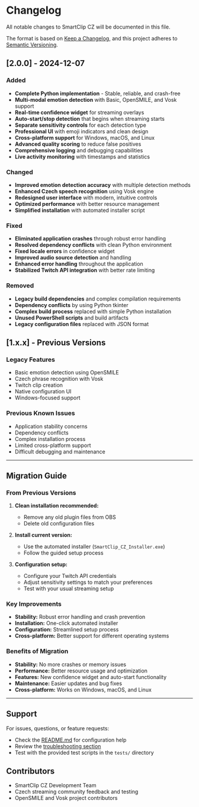 # Changelog

All notable changes to SmartClip CZ will be documented in this file.

The format is based on [Keep a Changelog](https://keepachangelog.com/en/1.0.0/),
and this project adheres to [Semantic Versioning](https://semver.org/spec/v2.0.0.html).

## [2.0.0] - 2024-12-07

### Added
- **Complete Python implementation** - Stable, reliable, and crash-free
- **Multi-modal emotion detection** with Basic, OpenSMILE, and Vosk support
- **Real-time confidence widget** for streaming overlays
- **Auto-start/stop detection** that begins when streaming starts
- **Separate sensitivity controls** for each detection type
- **Professional UI** with emoji indicators and clean design
- **Cross-platform support** for Windows, macOS, and Linux
- **Advanced quality scoring** to reduce false positives
- **Comprehensive logging** and debugging capabilities
- **Live activity monitoring** with timestamps and statistics

### Changed
- **Improved emotion detection accuracy** with multiple detection methods
- **Enhanced Czech speech recognition** using Vosk engine
- **Redesigned user interface** with modern, intuitive controls
- **Optimized performance** with better resource management
- **Simplified installation** with automated installer script

### Fixed
- **Eliminated application crashes** through robust error handling
- **Resolved dependency conflicts** with clean Python environment
- **Fixed locale errors** in confidence widget
- **Improved audio source detection** and handling
- **Enhanced error handling** throughout the application
- **Stabilized Twitch API integration** with better rate limiting

### Removed
- **Legacy build dependencies** and complex compilation requirements
- **Dependency conflicts** by using Python tkinter
- **Complex build process** replaced with simple Python installation
- **Unused PowerShell scripts** and build artifacts
- **Legacy configuration files** replaced with JSON format

## [1.x.x] - Previous Versions

### Legacy Features
- Basic emotion detection using OpenSMILE
- Czech phrase recognition with Vosk
- Twitch clip creation
- Native configuration UI
- Windows-focused support

### Previous Known Issues
- Application stability concerns
- Dependency conflicts
- Complex installation process
- Limited cross-platform support
- Difficult debugging and maintenance

---

## Migration Guide

### From Previous Versions

1. **Clean installation recommended:**
   - Remove any old plugin files from OBS
   - Delete old configuration files

2. **Install current version:**
   - Use the automated installer (`SmartClip_CZ_Installer.exe`)
   - Follow the guided setup process

3. **Configuration setup:**
   - Configure your Twitch API credentials
   - Adjust sensitivity settings to match your preferences
   - Test with your usual streaming setup

### Key Improvements

- **Stability:** Robust error handling and crash prevention
- **Installation:** One-click automated installer
- **Configuration:** Streamlined setup process
- **Cross-platform:** Better support for different operating systems

### Benefits of Migration

- **Stability:** No more crashes or memory issues
- **Performance:** Better resource usage and optimization
- **Features:** New confidence widget and auto-start functionality
- **Maintenance:** Easier updates and bug fixes
- **Cross-platform:** Works on Windows, macOS, and Linux

---

## Support

For issues, questions, or feature requests:
- Check the [README.md](README.md) for configuration help
- Review the [troubleshooting section](README.md#troubleshooting)
- Test with the provided test scripts in the `tests/` directory

## Contributors

- SmartClip CZ Development Team
- Czech streaming community feedback and testing
- OpenSMILE and Vosk project contributors
